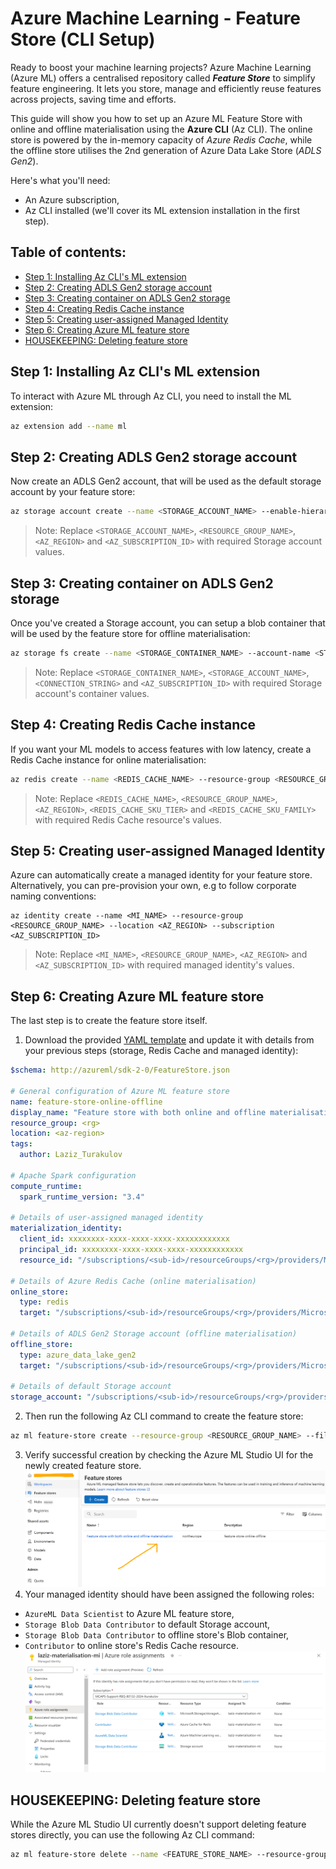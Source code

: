 # Azure Machine Learning - Feature Store (CLI Setup)

Ready to boost your machine learning projects? Azure Machine Learning (Azure ML) offers a centralised repository called _**Feature Store**_ to simplify feature engineering. It lets you store, manage and efficiently reuse features across projects, saving time and efforts.

This guide will show you how to set up an Azure ML Feature Store with online and offline materialisation using the **Azure CLI** (Az CLI). The online store is powered by the in-memory capacity of _Azure Redis Cache_, while the offline store utilises the 2nd generation of Azure Data Lake Store (_ADLS Gen2_).

Here's what you'll need:
- An Azure subscription,
- Az CLI installed (we'll cover its ML extension installation in the first step).

## Table of contents:
- [Step 1: Installing Az CLI's ML extension](https://github.com/LazaUK/AzureML-FeatureStore-CLI#step-1-installing-az-clis-ml-extension)
- [Step 2: Creating ADLS Gen2 storage account](https://github.com/LazaUK/AzureML-FeatureStore-CLI#step-2-creating-adls-gen2-storage-account)
- [Step 3: Creating container on ADLS Gen2 storage](https://github.com/LazaUK/AzureML-FeatureStore-CLI#step-3-creating-container-on-adls-gen2-storage)
- [Step 4: Creating Redis Cache instance](https://github.com/LazaUK/AzureML-FeatureStore-CLI#step-4-creating-redis-cache-instance)
- [Step 5: Creating user-assigned Managed Identity](https://github.com/LazaUK/AzureML-FeatureStore-CLI#step-5-creating-user-assigned-managed-identity)
- [Step 6: Creating Azure ML feature store](https://github.com/LazaUK/AzureML-FeatureStore-CLI#step-6-creating-azure-ml-feature-store)
- [HOUSEKEEPING: Deleting feature store](https://github.com/LazaUK/AzureML-FeatureStore-CLI#housekeeping-deleting-feature-store)

## Step 1: Installing Az CLI's ML extension
To interact with Azure ML through Az CLI, you need to install the ML extension:
``` Bash
az extension add --name ml
```

## Step 2: Creating ADLS Gen2 storage account
Now create an ADLS Gen2 account, that will be used as the default storage account by your feature store:
``` Bash
az storage account create --name <STORAGE_ACCOUNT_NAME> --enable-hierarchical-namespace true --resource-group <RESOURCE_GROUP_NAME> --location <AZ_REGION> --subscription <AZ_SUBSCRIPTION_ID>
```
> Note: Replace ```<STORAGE_ACCOUNT_NAME>```, ```<RESOURCE_GROUP_NAME>```, ```<AZ_REGION>``` and ```<AZ_SUBSCRIPTION_ID>``` with required Storage account values.

## Step 3: Creating container on ADLS Gen2 storage
Once you've created a Storage account, you can setup a blob container that will be used by the feature store for offline materialisation:
``` Bash
az storage fs create --name <STORAGE_CONTAINER_NAME> --account-name <STORAGE_ACCOUNT_NAME> --subscription <AZ_SUBSCRIPTION_ID> --connection-string <CONNECTION_STRING>
```
> Note: Replace ```<STORAGE_CONTAINER_NAME>```, ```<STORAGE_ACCOUNT_NAME>```, ```<CONNECTION_STRING>``` and ```<AZ_SUBSCRIPTION_ID>``` with required Storage account's container values.

## Step 4: Creating Redis Cache instance
If you want your ML models to access features with low latency, create a Redis Cache instance for online materialisation:
``` Bash
az redis create --name <REDIS_CACHE_NAME> --resource-group <RESOURCE_GROUP_NAME> --location <AZ_REGION> --sku <REDIS_CACHE_SKU_TIER> --vm-size <REDIS_CACHE_SKU_FAMILY>
```
> Note: Replace ```<REDIS_CACHE_NAME>```, ```<RESOURCE_GROUP_NAME>```, ```<AZ_REGION>```, ```<REDIS_CACHE_SKU_TIER>``` and ```<REDIS_CACHE_SKU_FAMILY>``` with required Redis Cache resource's values.

## Step 5: Creating user-assigned Managed Identity
Azure can automatically create a managed identity for your feature store. Alternatively, you can pre-provision your own, e.g to follow corporate naming conventions:
```
az identity create --name <MI_NAME> --resource-group <RESOURCE_GROUP_NAME> --location <AZ_REGION> --subscription <AZ_SUBSCRIPTION_ID>
```
> Note: Replace ```<MI_NAME>```, ```<RESOURCE_GROUP_NAME>```, ```<AZ_REGION>``` and ```<AZ_SUBSCRIPTION_ID>``` with required managed identity's values.

## Step 6: Creating Azure ML feature store
The last step is to create the feature store itself.

1. Download the provided [YAML template](./FeatureStore_Online_Offline.yaml) and update it with details from your previous steps (storage, Redis Cache and managed identity):
``` YAML
$schema: http://azureml/sdk-2-0/FeatureStore.json

# General configuration of Azure ML feature store
name: feature-store-online-offline
display_name: "Feature store with both online and offline materialisation"
resource_group: <rg>
location: <az-region>
tags:
  author: Laziz_Turakulov

# Apache Spark configuration
compute_runtime:
  spark_runtime_version: "3.4"

# Details of user-assigned managed identity
materialization_identity:
  client_id: xxxxxxxx-xxxx-xxxx-xxxx-xxxxxxxxxxxx
  principal_id: xxxxxxxx-xxxx-xxxx-xxxx-xxxxxxxxxxxx
  resource_id: "/subscriptions/<sub-id>/resourceGroups/<rg>/providers/Microsoft.ManagedIdentity/userAssignedIdentities/<mi-name>"

# Details of Azure Redis Cache (online materialisation)
online_store:
  type: redis
  target: "/subscriptions/<sub-id>/resourceGroups/<rg>/providers/Microsoft.Cache/Redis/<redis-name>"

# Details of ADLS Gen2 Storage account (offline materialisation)
offline_store:
  type: azure_data_lake_gen2
  target: "/subscriptions/<sub-id>/resourceGroups/<rg>/providers/Microsoft.Storage/storageAccounts/<storage_name>/blobServices/default/containers/<container_name>"
  
# Details of default Storage account
storage_account: "/subscriptions/<sub-id>/resourceGroups/<rg>/providers/Microsoft.Storage/storageAccounts/<storage_name>"
```
2. Then run the following Az CLI command to create the feature store:
``` Bash
az ml feature-store create --resource-group <RESOURCE_GROUP_NAME> --file FeatureStore_Online_Offline.yaml
```
3. Verify successful creation by checking the Azure ML Studio UI for the newly created feature store.
![AzureML_FeatureStore_Home](images/AzureML_FeatureStore_Home.png)
4. Your managed identity should have been assigned the following roles:
- ```AzureML Data Scientist``` to Azure ML feature store,
- ```Storage Blob Data Contributor``` to default Storage account,
- ```Storage Blob Data Contributor``` to offline store's Blob container,
- ```Contributor``` to online store's Redis Cache resource.
![AzureML_FeatureStore_MI](images/AzureML_FeatureStore_MI.png)

## HOUSEKEEPING: Deleting feature store
While the Azure ML Studio UI currently doesn't support deleting feature stores directly, you can use the following Az CLI command:
``` Bash
az ml feature-store delete --name <FEATURE_STORE_NAME> --resource-group <RESOURCE_GROUP_NAME> --all-resources
```
